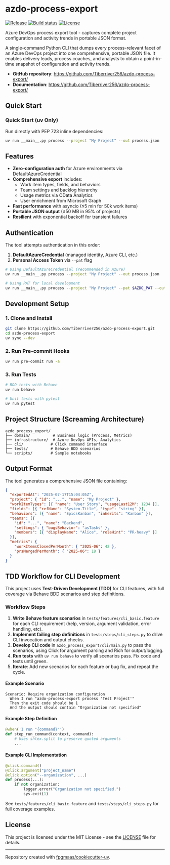 # azdo-process-export

[![Release](https://img.shields.io/github/v/release/Tiberriver256/azdo-process-export)](https://img.shields.io/github/v/release/Tiberriver256/azdo-process-export)
[![Build status](https://img.shields.io/github/actions/workflow/status/Tiberriver256/azdo-process-export/main.yml?branch=main)](https://github.com/Tiberriver256/azdo-process-export/actions/workflows/main.yml?query=branch%3Amain)
[![License](https://img.shields.io/github/license/Tiberriver256/azdo-process-export)](https://img.shields.io/github/license/Tiberriver256/azdo-process-export)

Azure DevOps process export tool - captures complete project configuration and activity trends in portable JSON format.

A single-command Python CLI that dumps every process-relevant facet of an Azure DevOps project into one comprehensive, portable JSON file. It enables delivery leads, process coaches, and analysts to obtain a point-in-time snapshot of configuration and activity trends.

- **GitHub repository**: <https://github.com/Tiberriver256/azdo-process-export/>
- **Documentation**: <https://github.com/Tiberriver256/azdo-process-export/>

## Quick Start


### Quick Start (uv Only)

Run directly with PEP 723 inline dependencies:

```bash
uv run __main__.py process --project "My Project" --out process.json
```

## Features

- **Zero-configuration auth** for Azure environments via DefaultAzureCredential
- **Comprehensive export** includes:
  - Work item types, fields, and behaviors
  - Team settings and backlog hierarchy
  - Usage metrics via OData Analytics
  - User enrichment from Microsoft Graph
- **Fast performance** with asyncio (≤5 min for 50k work items)
- **Portable JSON output** (≤50 MB in 95% of projects)
- **Resilient** with exponential backoff for transient failures

## Authentication

The tool attempts authentication in this order:
1. **DefaultAzureCredential** (managed identity, Azure CLI, etc.)
2. **Personal Access Token** via `--pat` flag

```bash
# Using DefaultAzureCredential (recommended in Azure)
uv run __main__.py process --project "My Project" --out process.json

# Using PAT for local development
uv run __main__.py process --project "My Project" --pat $AZDO_PAT --out process.json
```

## Development Setup

### 1. Clone and Install

```bash
git clone https://github.com/Tiberriver256/azdo-process-export.git
cd azdo-process-export
uv sync --dev
```

### 2. Run Pre-commit Hooks

```bash
uv run pre-commit run -a
```

### 3. Run Tests

```bash
# BDD tests with Behave
uv run behave

# Unit tests with pytest
uv run pytest
```

## Project Structure (Screaming Architecture)

```
azdo_process_export/
├── domain/          # Business logic (Process, Metrics)
├── infrastructure/  # Azure DevOps APIs, Analytics
├── cli/            # Click command interface
├── tests/          # Behave BDD scenarios
└── scripts/        # Sample notebooks
```

## Output Format

The tool generates a comprehensive JSON file containing:

```json
{
  "exportedAt": "2025-07-17T15:04:05Z",
  "project": { "id": "...", "name": "My Project" },
  "workItemTypes": [{ "name": "User Story", "usageLast12M": 1234 }],
  "fields": [{ "refName": "System.Title", "type": "string" }],
  "behaviors": [{ "name": "EpicsKanban", "inherits": "Kanban" }],
  "teams": [{
    "id": "...", "name": "Backend",
    "settings": { "bugsBehavior": "asTasks" },
    "members": [{ "displayName": "Alice", "roleHint": "PR-heavy" }]
  }],
  "metrics": {
    "workItemsClosedPerMonth": { "2025-06": 42 },
    "prsMergedPerMonth": { "2025-06": 18 }
  }
}
```

## TDD Workflow for CLI Development

This project uses **Test-Driven Development (TDD)** for CLI features, with full coverage via Behave BDD scenarios and step definitions.

### Workflow Steps
1. **Write Behave feature scenarios** in `tests/features/cli_basic.feature` for each CLI requirement (help, version, argument validation, error handling, etc).
2. **Implement failing step definitions** in `tests/steps/cli_steps.py` to drive CLI invocation and output checks.
3. **Develop CLI code** in `azdo_process_export/cli/main.py` to pass the scenarios, using Click for argument parsing and Rich for output/logging.
4. **Run tests** with `uv run behave` to verify all scenarios pass. Fix code and tests until green.
5. **Iterate**: Add new scenarios for each feature or bug fix, and repeat the cycle.

#### Example Scenario
```feature
Scenario: Require organization configuration
  When I run "azdo-process-export process 'Test Project'"
  Then the exit code should be 1
  And the output should contain "Organization not specified"
```

#### Example Step Definition
```python
@when('I run "{command}"')
def step_run_command(context, command):
    # Uses shlex.split to preserve quoted arguments
    ...
```

#### Example CLI Implementation
```python
@click.command()
@click.argument("project_name")
@click.option("--organization", ...)
def process(...):
    if not organization:
        logger.error("Organization not specified.")
        sys.exit(1)
```
See `tests/features/cli_basic.feature` and `tests/steps/cli_steps.py` for full coverage examples.

## License

This project is licensed under the MIT License - see the [LICENSE](LICENSE) file for details.

---

Repository created with [fpgmaas/cookiecutter-uv](https://github.com/fpgmaas/cookiecutter-uv).
